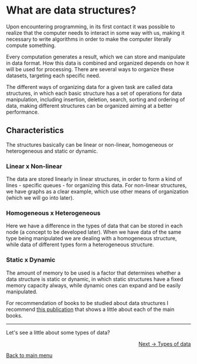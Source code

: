# What are data structures?

Upon encountering programming, in its first contact it was possible to realize that the computer needs to interact in some way with us, making it necessary to write algorithms in order to make the computer literally compute something.

Every computation generates a result, which we can store and manipulate in data format. How this data is combined and organized depends on how it will be used for processing. There are several ways to organize these datasets, targeting each specific need.

The different ways of organizing data for a given task are called data structures, in which each basic structure has a set of operations for data manipulation, including insertion, deletion, search, sorting and ordering of data, making different structures can be organized aiming at a better performance.

## Characteristics

The structures basically can be linear or non-linear, homogeneous or heterogeneous and static or dynamic.

### Linear x Non-linear

The data are stored linearly in linear structures, in order to form a kind of lines - specific queues - for organizing this data. For non-linear structures, we have graphs as a clear example, which use other means of organization (which we will go into later).

### Homogeneous x Heterogeneous

Here we have a difference in the types of data that can be stored in each node (a concept to be developed later). When we have data of the same type being manipulated we are dealing with a homogeneous structure, while data of different types form a heterogeneous structure.

### Static x Dynamic

The amount of memory to be used is a factor that determines whether a data structure is static or dynamic, in which static structures have a fixed memory capacity always, while dynamic ones can expand and be easily manipulated.

For recommendation of books to be studied about data structures I recommend [this publication](https://medium.com/javarevisited/10-best-books-for-data-structure-and-algorithms-for-beginners-in-java-c-c-and-python-5e3d9b478eb1) that shows a little about each of the main books.

---

Let's see a little about some types of data?

<p align="right">
  <a href="https://github.com/lanjoni/rust-data-structure/blob/main/content/intro/typesofdata.md">Next -> Types of data</a>
</p>

<p align="left">
  <a href="https://github.com/lanjoni/rust-data-structure#roadmap">Back to main menu</a>
</p>
